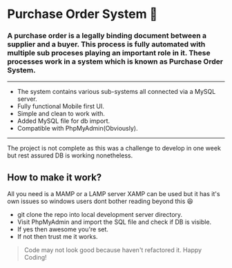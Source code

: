 # Purchase Order System :page_facing_up:

### A purchase order is a legally binding document between a supplier and a buyer. This process is fully automated with multiple sub proceses playing an important role in it. These processes work in a system which is known as Purchase Order System.
---
* The system contains various sub-systems all connected via a MySQL server.
* Fully functional Mobile first UI.
* Simple and clean to work with.
* Added MySQL file for db import.
* Compatible with PhpMyAdmin(Obviously).
---
The project is not complete as this was a challenge to develop in one week but rest assured DB is working nonetheless.

## How to make it work?
All you need is a MAMP or a LAMP server XAMP can be used but it has it's own issues so windows users dont bother reading beyond this :satisfied:
* git clone the repo into local development server directory.
* Visit PhpMyAdmin and import the SQL file and check if DB is visible.
* If yes then awesome you're set.
* If not then trust me it works. 

> Code may not look good because haven't refactored it. Happy Coding! 
